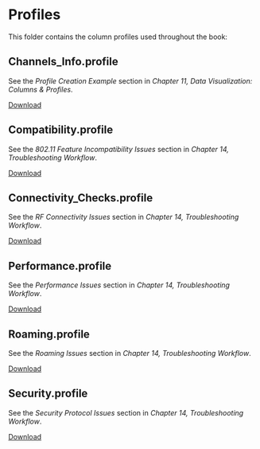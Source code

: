 # Profiles

This folder contains the column profiles used throughout the book:

## Channels_Info.profile

See the _Profile Creation Example_ section in _Chapter 11, Data Visualization: Columns & Profiles_.

[Download](https://github.com/wifinigel/WFEPro3DefinitiveUserGuide/raw/refs/heads/main/profiles/Channels_Info.profile)

## Compatibility.profile

See the _802.11 Feature Incompatibility Issues_ section in _Chapter 14, Troubleshooting Workflow_.

[Download](https://github.com/wifinigel/WFEPro3DefinitiveUserGuide/raw/refs/heads/main/profiles/Compatibility.profile)

## Connectivity_Checks.profile

See the _RF Connectivity Issues_ section in _Chapter 14, Troubleshooting Workflow_.

[Download](https://github.com/wifinigel/WFEPro3DefinitiveUserGuide/raw/refs/heads/main/profiles/Connectivity_Checks.profile)

## Performance.profile

See the _Performance Issues_ section in _Chapter 14, Troubleshooting Workflow_.

[Download](https://github.com/wifinigel/WFEPro3DefinitiveUserGuide/raw/refs/heads/main/profiles/Performance.profile)

## Roaming.profile

See the _Roaming Issues_ section in _Chapter 14, Troubleshooting Workflow_.

[Download](https://github.com/wifinigel/WFEPro3DefinitiveUserGuide/raw/refs/heads/main/profiles/Roaming.profile)

## Security.profile

See the _Security Protocol Issues_ section in _Chapter 14, Troubleshooting Workflow_.

[Download](https://github.com/wifinigel/WFEPro3DefinitiveUserGuide/raw/refs/heads/main/profiles/Security.profile)
